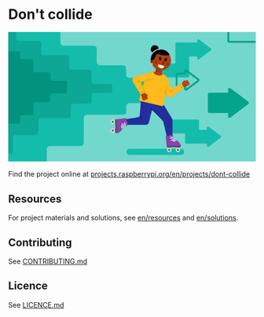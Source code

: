 # Don't collide

![Don't collide](/en/images/banner.png)

Find the project online at [projects.raspberrypi.org/en/projects/dont-collide](https://projects.raspberrypi.org/en/projects/dont-collide)

## Resources
For project materials and solutions, see [en/resources](https://github.com/raspberrypilearning/dont-collide/tree/master/en/resources) and [en/solutions](https://github.com/raspberrypilearning/dont-collide/tree/master/en/solutions).

## Contributing
See [CONTRIBUTING.md](CONTRIBUTING.md)

## Licence
 See [LICENCE.md](LICENCE.md)